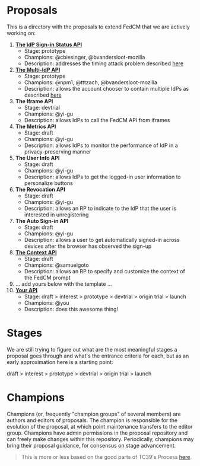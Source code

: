 # Proposals

This is a directory with the proposals to extend FedCM that we are actively working on:


1. **[The IdP Sign-in Status API](https://fedidcg.github.io/FedCM/#the-idp-sign-in-status-api)**
    - Stage: prototype
    - Champions: @cbiesinger, @bvandersloot-mozilla
    - Description: addresses the timing attack problem described [here](https://github.com/fedidcg/FedCM/issues/230#issuecomment-1233290946)
1. **[The Multi-IdP API](https://github.com/fedidcg/FedCM/issues/319#issuecomment-1270753874)**
    - Stage: prototype
    - Champions: @npm1, @tttzach, @bvandersloot-mozilla
    - Description: allows the account chooser to contain multiple IdPs as described [here](https://github.com/fedidcg/FedCM/issues/319)
1. **The Iframe API**
    - Stage: devtrial
    - Champions: @yi-gu
    - Description: allows IdPs to call the FedCM API from iframes
1. **The Metrics API**
    - Stage: draft
    - Champions: @yi-gu
    - Description: allows IdPs to monitor the performance of IdP in a privacy-preserving manner
1. **The User Info API**
    - Stage: draft
    - Champions: @yi-gu
    - Description: allows IdPs to get the logged-in user information to personalize buttons
1. **The Revocation API**
    - Stage: draft
    - Champions: @yi-gu
    - Description: allows an RP to indicate to the IdP that the user is interested in unregistering
1. **The Auto Sign-in API**
    - Stage: draft
    - Champions: @yi-gu
    - Description: allows a user to get automatically signed-in across devices after the browser has observed the sign-up
1. **[The Context API](context-api.md)**
    - Stage: draft
    - Champions: @samuelgoto
    - Description: allows an RP to specify and customize the context of the FedCM prompt
1. ... add yours below with the template ...
1. **[Your API](yours.md)**
    - Stage: draft > interest > prototype > devtrial > origin trial > launch
    - Champions: @you
    - Description: does this awesome thing!

# Stages

We are still trying to figure out what are the most meaningful stages a proposal goes through and what's the entrance criteria for each, but as an early approximation here is a starting point:

draft > interest > prototype > devtrial > origin trial > launch

# Champions

Champions (or, frequently "champion groups" of several members) are authors and editors of proposals. The champion is responsible for the evolution of the proposal, at which point maintenance transfers to the editor group. Champions have admin permissions in the proposal repository and can freely make changes within this repository. Periodically, champions may bring their proposal guidance, for consensus on stage advancement.

> This is more or less based on the good parts of TC39's Process [here](https://tc39.es/process-document/).
